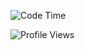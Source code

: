 <!--START_SECTION:waka-->
![Code Time](http://img.shields.io/badge/Code%20Time-2%2C094%20hrs%2011%20mins-blue)

![Profile Views](http://img.shields.io/badge/Profile%20Views-0-blue)


<!--END_SECTION:waka-->
